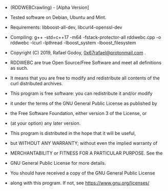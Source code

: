 - (RDDWEBCrawling) - [Alpha Version]

- Tested software on Debian, Ubuntu and Mint.

- Requirements: libboost-all-dev, libcurl4-openssl-dev
- Compiling: g++ -std=c++17 -m64 -fstack-protector-all rddwebc.cpp -o rddwebc -lcurl -lpthread -lboost_system -lboost_filesystem

- Copyright (C) 2019, Rafael Godoy, <0x67rafael@protonmail.com> .

- RDDWEBC are true Open Source/Free Software and meet all definitions as such. 
- It means that you are free to modify and redistribute all contents of the curl distributed archives.
- This program is free software: you can redistribute it and/or modify
- it under the terms of the GNU General Public License as published by
- the Free Software Foundation, either version 3 of the License, or
- (at your option) any later version.

- This program is distributed in the hope that it will be useful,
- but WITHOUT ANY WARRANTY; without even the implied warranty of
- MERCHANTABILITY or FITNESS FOR A PARTICULAR PURPOSE.  See the
- GNU General Public License for more details.

- You should have received a copy of the GNU General Public License
- along with this program.  If not, see <https://www.gnu.org/licenses/>


